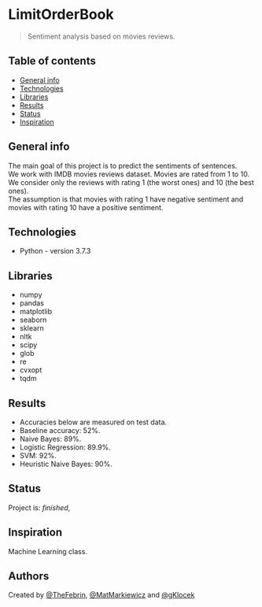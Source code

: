 # LimitOrderBook
> Sentiment analysis based on movies reviews.

## Table of contents
* [General info](#general-info)
* [Technologies](#technologies)
* [Libraries](#Libraries)
* [Results](#Results)
* [Status](#status)
* [Inspiration](#inspiration)

## General info
The main goal of this project is to predict the sentiments of sentences. <br>
We work with IMDB movies reviews dataset. Movies are rated from 1 to 10. We consider only the reviews with rating 1 (the worst ones) and 10 (the best ones). <br>
The assumption is that movies with rating 1 have negative sentiment and movies with rating 10 have a positive sentiment. <br>

## Technologies
* Python - version 3.7.3

## Libraries
* numpy
* pandas
* matplotlib
* seaborn
* sklearn
* nltk
* scipy
* glob
* re
* cvxopt
* tqdm

## Results
* Accuracies below are measured on test data.
* Baseline accuracy: 52%.
* Naive Bayes: 89%.
* Logistic Regression: 89.9%.
* SVM: 92%.
* Heuristic Naive Bayes: 90%.

## Status
Project is: _finished_,

## Inspiration
Machine Learning class.

## Authors
Created by [@TheFebrin](https://github.com/TheFebrin), [@MatMarkiewicz](https://github.com/MatMarkiewicz) and [@gKlocek](https://github.com/gKlocek)
